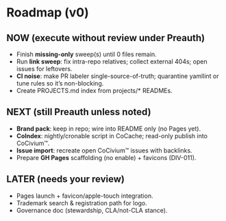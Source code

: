 <!-- status: stub; target: 150+ words -->
<!-- status: stub; target: 150+ words -->
<!-- status: stub; target: 150+ words -->
<!-- status: stub; target: 150+ words -->
<!-- status: stub; target: 150+ words -->
<!-- status: stub; target: 150+ words -->
<!-- status: stub; target: 150+ words -->
# Roadmap (v0)

## NOW (execute without review under Preauth)
- Finish **missing-only** sweep(s) until 0 files remain.
- Run **link sweep**: fix intra-repo relatives; collect external 404s; open issues for leftovers.
- **CI noise**: make PR labeler single-source-of-truth; quarantine yamllint or tune rules so it’s non-blocking.
- Create PROJECTS.md index from projects/* READMEs.

## NEXT (still Preauth unless noted)
- **Brand pack**: keep in repo; wire into README only (no Pages yet).  
- **CoIndex**: nightly/cronable script in CoCache; read-only publish into CoCivium™.  
- **Issue import**: recreate open CoCivium™ issues with backlinks.  
- Prepare **GH Pages** scaffolding (no enable) + favicons (DIV-011).

## LATER (needs your review)
- Pages launch + favicon/apple-touch integration.  
- Trademark search & registration path for logo.  
- Governance doc (stewardship, CLA/not-CLA stance).








